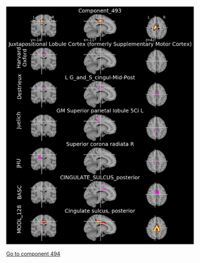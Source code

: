 


![493](preliminary/493.jpg "Component 493")

[Go to component 494](https://parietal-inria.github.io/MODL_atlas/512/494 "Component 494")